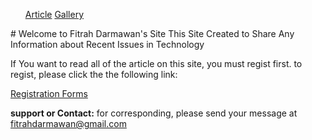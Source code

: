 <style>
li {display:inline;}
</style>
<ul>
<li><a href="https://fitrahdarmawan.github.io/form/ >Profil</a></li>
<li><a href="https://fitrahdarmawan.github.io/form/ >Article</a></li>
<li><a href="https://fitrahdarmawan.github.io/form/ >Download</a></li>
<li><a href="https://fitrahdarmawan.github.io/form/ >Gallery</a></li>
</ul>
# Welcome to Fitrah Darmawan's Site
This Site Created to Share Any Information about Recent Issues in Technology

If You want to read all of the article on this site, you must regist first.
to regist, please click the the following link:

[Registration Forms](https://fitrahdarmawan.github.io/form/)






**support or Contact:**
for corresponding, please send your message at fitrahdarmawan@gmail.com
